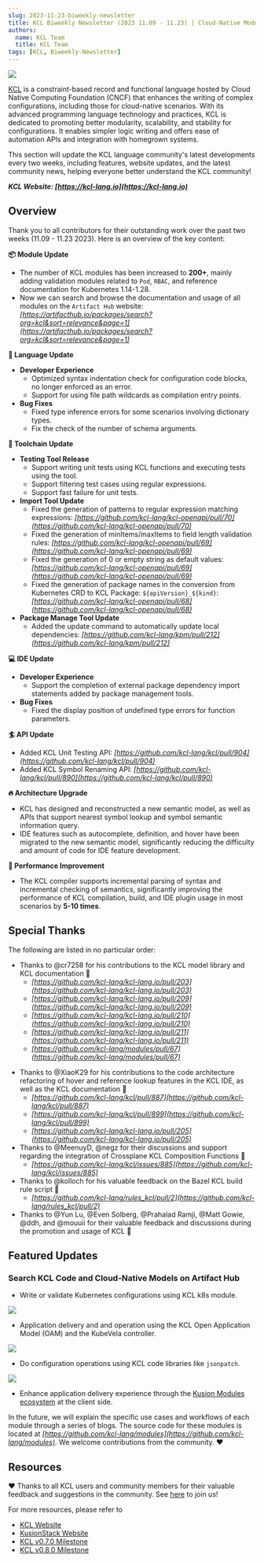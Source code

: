 ```yaml
---
slug: 2023-11-23-biweekly-newsletter
title: KCL Biweekly Newsletter (2023 11.09 - 11.23) | Cloud-Native Modules, Language, and Toolchain Update Express!
authors:
  name: KCL Team
  title: KCL Team
tags: [KCL, Biweekly-Newsletter]
---
```


![](/img/biweekly-newsletter.png)

[KCL](https://github.com/kcl-lang) is a constraint-based record and functional language hosted by Cloud Native Computing Foundation (CNCF) that enhances the writing of complex configurations, including those for cloud-native scenarios. With its advanced programming language technology and practices, KCL is dedicated to promoting better modularity, scalability, and stability for configurations. It enables simpler logic writing and offers ease of automation APIs and integration with homegrown systems.

This section will update the KCL language community's latest developments every two weeks, including features, website updates, and the latest community news, helping everyone better understand the KCL community!

**_KCL Website: [https://kcl-lang.io](https://kcl-lang.io)_**

## Overview

Thank you to all contributors for their outstanding work over the past two weeks (11.09 - 11.23 2023). Here is an overview of the key content:

**📦 Module Update**

- The number of KCL modules has been increased to **200+**, mainly adding validation modules related to `Pod`, `RBAC`, and reference documentation for Kubernetes 1.14-1.28.
- Now we can search and browse the documentation and usage of all modules on the `Artifact Hub` website: _[https://artifacthub.io/packages/search?org=kcl&sort=relevance&page=1](https://artifacthub.io/packages/search?org=kcl&sort=relevance&page=1)_

**💬 Language Update**

- **Developer Experience**
  - Optimized syntax indentation check for configuration code blocks, no longer enforced as an error.
  - Support for using file path wildcards as compilation entry points.
- **Bug Fixes**
  - Fixed type inference errors for some scenarios involving dictionary types.
  - Fix the check of the number of schema arguments.

**🔧 Toolchain Update**

- **Testing Tool Release**
  - Support writing unit tests using KCL functions and executing tests using the tool.
  - Support filtering test cases using regular expressions.
  - Support fast failure for unit tests.
- **Import Tool Update**
  - Fixed the generation of patterns to regular expression matching expressions: _[https://github.com/kcl-lang/kcl-openapi/pull/70](https://github.com/kcl-lang/kcl-openapi/pull/70)_
  - Fixed the generation of minItems/maxItems to field length validation rules: _[https://github.com/kcl-lang/kcl-openapi/pull/69](https://github.com/kcl-lang/kcl-openapi/pull/69)_
  - Fixed the generation of 0 or empty string as default values: _[https://github.com/kcl-lang/kcl-openapi/pull/69](https://github.com/kcl-lang/kcl-openapi/pull/69)_
  - Fixed the generation of package names in the conversion from Kubernetes CRD to KCL Package: `${apiVersion}_${kind}`: _[https://github.com/kcl-lang/kcl-openapi/pull/68](https://github.com/kcl-lang/kcl-openapi/pull/68)_
- **Package Manage Tool Update**
  - Added the update command to automatically update local dependencies: _[https://github.com/kcl-lang/kpm/pull/212](https://github.com/kcl-lang/kpm/pull/212)_

**💻 IDE Update**

- **Developer Experience**
  - Support the completion of external package dependency import statements added by package management tools.
- **Bug Fixes**
  - Fixed the display position of undefined type errors for function parameters.

**🏄 API Update**

- Added KCL Unit Testing API: _[https://github.com/kcl-lang/kcl/pull/904](https://github.com/kcl-lang/kcl/pull/904)_
- Added KCL Symbol Renaming API: _[https://github.com/kcl-lang/kcl/pull/890](https://github.com/kcl-lang/kcl/pull/890)_

**🔥 Architecture Upgrade**

- KCL has designed and reconstructed a new semantic model, as well as APIs that support nearest symbol lookup and symbol semantic information query.
- IDE features such as autocomplete, definition, and hover have been migrated to the new semantic model, significantly reducing the difficulty and amount of code for IDE feature development.

**🚀 Performance Improvement**

- The KCL compiler supports incremental parsing of syntax and incremental checking of semantics, significantly improving the performance of KCL compilation, build, and IDE plugin usage in most scenarios by **5-10 times**.

## Special Thanks

The following are listed in no particular order:

- Thanks to @cr7258 for his contributions to the KCL model library and KCL documentation 🙌
  - _[https://github.com/kcl-lang/kcl-lang.io/pull/203](https://github.com/kcl-lang/kcl-lang.io/pull/203)_
  - _[https://github.com/kcl-lang/kcl-lang.io/pull/209](https://github.com/kcl-lang/kcl-lang.io/pull/209)_
  - _[https://github.com/kcl-lang/kcl-lang.io/pull/210](https://github.com/kcl-lang/kcl-lang.io/pull/210)_
  - _[https://github.com/kcl-lang/kcl-lang.io/pull/211](https://github.com/kcl-lang/kcl-lang.io/pull/211)_
  - _[https://github.com/kcl-lang/modules/pull/67](https://github.com/kcl-lang/modules/pull/67)_

* Thanks to @XiaoK29 for his contributions to the code architecture refactoring of hover and reference lookup features in the KCL IDE, as well as the KCL documentation 🙌
  - _[https://github.com/kcl-lang/kcl/pull/887](https://github.com/kcl-lang/kcl/pull/887)_
  - _[https://github.com/kcl-lang/kcl/pull/899](https://github.com/kcl-lang/kcl/pull/899)_
  - _[https://github.com/kcl-lang/kcl-lang.io/pull/205](https://github.com/kcl-lang/kcl-lang.io/pull/205)_
* Thanks to @MeenuyD, @negz for their discussions and support regarding the integration of Crossplane KCL Composition Functions 🙌
  - _[https://github.com/kcl-lang/kcl/issues/885](https://github.com/kcl-lang/kcl/issues/885)_
* Thanks to @kolloch for his valuable feedback on the Bazel KCL build rule script 🙌
  - _[https://github.com/kcl-lang/rules_kcl/pull/2](https://github.com/kcl-lang/rules_kcl/pull/2)_
* Thanks to @Yun Lu, @Even Solberg, @Prahalad Ramji, @Matt Gowie, @ddh, and @mouuii for their valuable feedback and discussions during the promotion and usage of KCL 🙌

## Featured Updates

### Search KCL Code and Cloud-Native Models on Artifact Hub

- Write or validate Kubernetes configurations using KCL k8s module.

![](/img/blog/2023-11-23-biweekly-newsletter/k8s-module.png)

- Application delivery and and operation using the KCL Open Application Model (OAM) and the KubeVela controller.

![](/img/blog/2023-11-23-biweekly-newsletter/oam-module.png)

- Do configuration operations using KCL code libraries like `jsonpatch`.

![](/img/blog/2023-11-23-biweekly-newsletter/jsonpatch-module.png)

- Enhance application delivery experience through the [Kusion Modules ecosystem](https://github.com/KusionStack/catalog) at the client side.

In the future, we will explain the specific use cases and workflows of each module through a series of blogs. The source code for these modules is located at _[https://github.com/kcl-lang/modules](https://github.com/kcl-lang/modules)_. We welcome contributions from the community. ❤️

## Resources

❤️ Thanks to all KCL users and community members for their valuable feedback and suggestions in the community. See [here](https://github.com/kcl-lang/community) to join us!

For more resources, please refer to

- [KCL Website](https://kcl-lang.io/)
- [KusionStack Website](https://kusionstack.io/)
- [KCL v0.7.0 Milestone](https://github.com/kcl-lang/kcl/milestone/7)
- [KCL v0.8.0 Milestone](https://github.com/kcl-lang/kcl/milestone/8)
